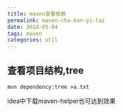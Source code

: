 ```yaml
---
title: maven查看依赖
permalink: maven-cha-kan-yi-lai
date: 2018-05-04
tags: maven
categories: util
---
```

## 查看项目结构,tree

```
mvn dependency:tree >a.txt
```
<!--more-->
idea中下载maven-helper也可达到效果